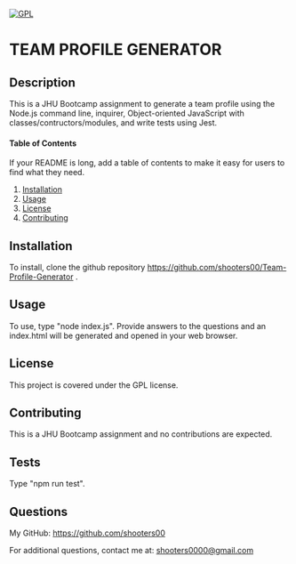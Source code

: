 
<a href="https://www.gnu.org/licenses/gpl-3.0" rel="nofollow"><img src="https://img.shields.io/badge/License-GPLv3-blue.svg" alt="GPL" title="GPL" style="max-width:100%;"></a>
# TEAM PROFILE GENERATOR

## Description
This is a JHU Bootcamp assignment to generate a team profile using the Node.js command line, inquirer, Object-oriented JavaScript with classes/contructors/modules, and write tests using Jest.  

#### Table of Contents
If your README is long, add a table of contents to make it easy for users to find what they need.
1. [Installation](#installation)
2. [Usage](#usage)
3. [License](#license)
4. [Contributing](#contributing)

## Installation
To install, clone the github repository https://github.com/shooters00/Team-Profile-Generator .

## Usage
To use, type "node index.js".  Provide answers to the questions and an index.html will be generated and opened in your web browser.

## License
This project is covered under the GPL license. 

## Contributing
This is a JHU Bootcamp assignment and no contributions are expected.

## Tests
Type "npm run test".

## Questions
My GitHub: https://github.com/shooters00

For additional questions, contact me at: shooters0000@gmail.com

